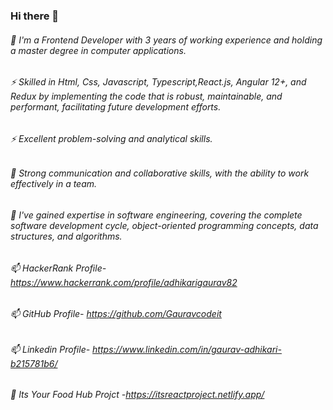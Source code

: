 ### Hi there 👋

###### 🔭 I'm a Frontend Developer with 3 years of working experience and holding a master degree in computer applications.
###### ⚡ Skilled in Html, Css,  Javascript, Typescript,React.js, Angular 12+, and Redux by implementing the code that is robust, maintainable, and performant, facilitating future development efforts.
###### ⚡ Excellent problem-solving and analytical skills.
###### 👯 Strong communication and collaborative skills, with the ability to work effectively in a team.
###### 🌱 I've gained expertise in software engineering, covering the complete software development cycle, object-oriented programming concepts, data structures, and algorithms.

###### 📫 HackerRank Profile- https://www.hackerrank.com/profile/adhikarigaurav82
###### 📫 GitHub Profile- https://github.com/Gauravcodeit
###### 📫 Linkedin Profile- https://www.linkedin.com/in/gaurav-adhikari-b215781b6/
###### 🚀 Its Your Food Hub Projct -https://itsreactproject.netlify.app/


